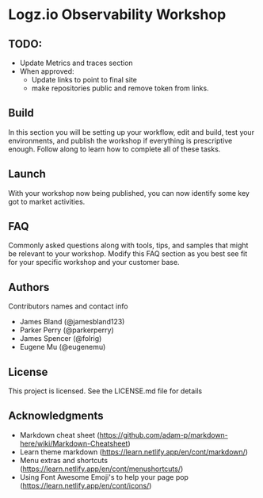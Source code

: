 # Logz.io Observability Workshop

## TODO:

- Update Metrics and traces section
- When approved:
  - Update links to point to final site
  - make repositories public and remove token from links.

## Build

In this section you will be setting up your workflow, edit and build, test your environments, and publish the workshop if everything is prescriptive enough. Follow along to learn how to complete all of these tasks.

## Launch

With your workshop now being published, you can now identify some key got to market activities.

## FAQ

Commonly asked questions along with tools, tips, and samples that might be relevant to your workshop. Modify this FAQ section as you best see fit for your specific workshop and your customer base.

## Authors

Contributors names and contact info

- James Bland (@jamesbland123)
- Parker Perry (@parkerperry)
- James Spencer (@folrig)
- Eugene Mu (@eugenemu)

## License

This project is licensed. See the LICENSE.md file for details

## Acknowledgments

- Markdown cheat sheet (https://github.com/adam-p/markdown-here/wiki/Markdown-Cheatsheet)
- Learn theme markdown (https://learn.netlify.app/en/cont/markdown/)
- Menu extras and shortcuts (https://learn.netlify.app/en/cont/menushortcuts/)
- Using Font Awesome Emoji's to help your page pop (https://learn.netlify.app/en/cont/icons/)
